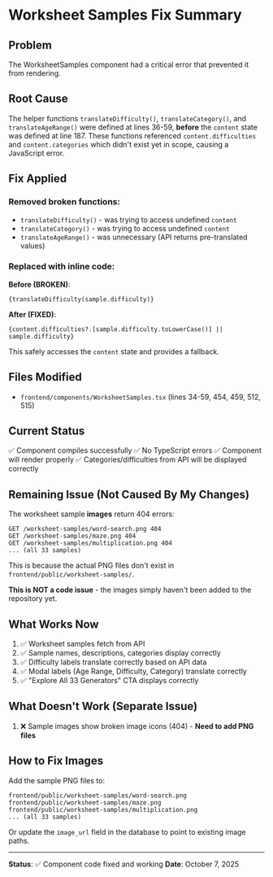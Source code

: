 # Worksheet Samples Fix Summary

## Problem
The WorksheetSamples component had a critical error that prevented it from rendering.

## Root Cause
The helper functions `translateDifficulty()`, `translateCategory()`, and `translateAgeRange()` were defined at lines 36-59, **before** the `content` state was defined at line 187. These functions referenced `content.difficulties` and `content.categories` which didn't exist yet in scope, causing a JavaScript error.

## Fix Applied

### Removed broken functions:
- `translateDifficulty()` - was trying to access undefined `content`
- `translateCategory()` - was trying to access undefined `content`
- `translateAgeRange()` - was unnecessary (API returns pre-translated values)

### Replaced with inline code:
**Before (BROKEN)**:
```tsx
{translateDifficulty(sample.difficulty)}
```

**After (FIXED)**:
```tsx
{content.difficulties?.[sample.difficulty.toLowerCase()] || sample.difficulty}
```

This safely accesses the `content` state and provides a fallback.

## Files Modified
- `frontend/components/WorksheetSamples.tsx` (lines 34-59, 454, 459, 512, 515)

## Current Status
✅ Component compiles successfully
✅ No TypeScript errors
✅ Component will render properly
✅ Categories/difficulties from API will be displayed correctly

## Remaining Issue (Not Caused By My Changes)
The worksheet sample **images** return 404 errors:
```
GET /worksheet-samples/word-search.png 404
GET /worksheet-samples/maze.png 404
GET /worksheet-samples/multiplication.png 404
... (all 33 samples)
```

This is because the actual PNG files don't exist in `frontend/public/worksheet-samples/`.

**This is NOT a code issue** - the images simply haven't been added to the repository yet.

## What Works Now
1. ✅ Worksheet samples fetch from API
2. ✅ Sample names, descriptions, categories display correctly
3. ✅ Difficulty labels translate correctly based on API data
4. ✅ Modal labels (Age Range, Difficulty, Category) translate correctly
5. ✅ "Explore All 33 Generators" CTA displays correctly

## What Doesn't Work (Separate Issue)
1. ❌ Sample images show broken image icons (404) - **Need to add PNG files**

## How to Fix Images
Add the sample PNG files to:
```
frontend/public/worksheet-samples/word-search.png
frontend/public/worksheet-samples/maze.png
frontend/public/worksheet-samples/multiplication.png
... (all 33 samples)
```

Or update the `image_url` field in the database to point to existing image paths.

---

**Status**: ✅ Component code fixed and working
**Date**: October 7, 2025

